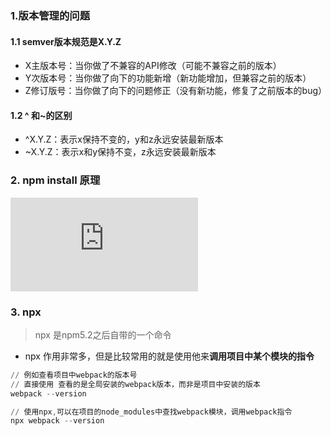 ### 1.版本管理的问题

#### 1.1 semver版本规范是X.Y.Z

- X主版本号：当你做了不兼容的API修改（可能不兼容之前的版本）
- Y次版本号：当你做了向下的功能新增（新功能增加，但兼容之前的版本）
- Z修订版号：当你做了向下的问题修正（没有新功能，修复了之前版本的bug）

#### 1.2 ^ 和~的区别

- ^X.Y.Z：表示x保持不变的，y和z永远安装最新版本
- ~X.Y.Z：表示x和y保持不变，z永远安装最新版本

### 2. npm install 原理

![](http://showdoc.hongqiaomall.com.cn/server/index.php?s=/api/attachment/visitFile/sign/2cf86f79ef60146228b28ddc3655d3fc&showdoc=.jpg)



### 3. npx

> npx 是npm5.2之后自带的一个命令

- npx 作用非常多，但是比较常用的就是使用他来**调用项目中某个模块的指令**

```powershell
// 例如查看项目中webpack的版本号
// 直接使用 查看的是全局安装的webpack版本，而非是项目中安装的版本
webpack --version 

// 使用npx,可以在项目的node_modules中查找webpack模块，调用webpack指令
npx webpack --version
```


